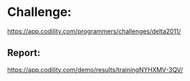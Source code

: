 ﻿# Challenge: 
https://app.codility.com/programmers/challenges/delta2011/

## Report:
https://app.codility.com/demo/results/trainingNYHXMV-3QV/